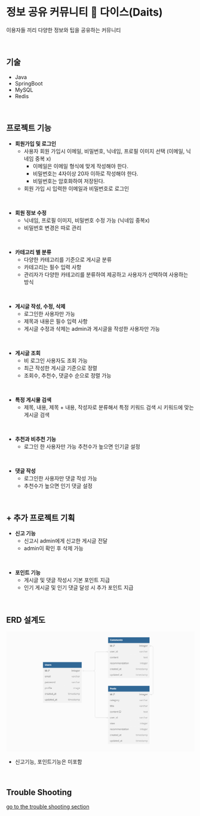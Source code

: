 # 정보 공유 커뮤니티 :game_die: 다이스(Daits)
이용자들 끼리 다양한 정보와 팁을 공유하는 커뮤니티

<br>

## 기술
- Java
- SpringBoot
- MySQL
- Redis

<br>

## 프로젝트 기능
- **회원가입 및 로그인**
  - 사용자 회원 가입시 이메일, 비밀번호, 닉네임, 프로필 이미지 선택 (이메일, 닉네임 중복 x)
    - 이메일은 이메일 형식에 맞게 작성해야 한다.
    - 비밀번호는 4자이상 20자 이하로 작성해야 한다.
    - 비밀번호는 암호화하여 저장된다.
  - 회원 가입 시 입력한 이메일과 비밀번호로 로그인

<br>

- **회원 정보 수정**
  - 닉네임, 프로필 이미지, 비밀번호 수정 가능 (닉네임 중복x)
  - 비밀번호 변경은 따로 관리

<br>

- **카테고리 별 분류**
  - 다양한 카테고리를 기준으로 게시글 분류
  - 카테고리는 필수 입력 사항
  - 관리자가 다양한 카테고리를 분류하여 제공하고 사용자가 선택하여 사용하는 방식

<br>

- **게시글 작성, 수정, 삭제**
  - 로그인한 사용자만 가능
  - 제목과 내용은 필수 입력 사항
  - 게시글 수정과 삭제는 admin과 게시글을 작성한 사용자만 가능

<br>

- **게시글 조회**
  - 비 로그인 사용자도 조회 가능
  - 최근 작성한 게시글 기준으로 정렬
  - 조회수, 추천수, 댓글수 순으로 정렬 가능

<br>

- **특정 게시물 검색**
  - 제목, 내용, 제목 + 내용, 작성자로 분류해서 특정 키워드 검색 시 키워드에 맞는 게시글 검색

<br>

- **추천과 비추천 기능**
  - 로그인 한 사용자만 가능 추천수가 높으면 인기글 설정

<br>

- **댓글 작성**
  - 로그인한 사용자만 댓글 작성 가능
  - 추천수가 높으면 인기 댓글 설정

<br>

## + 추가 프로젝트 기획
- **신고 기능**
  - 신고시 admin에게 신고한 게시글 전달
  - admin이 확인 후 삭제 가능

<br>

- **포인트 기능**
  - 게시글 및 댓글 작성시 기본 포인트 지급
  - 인기 게시글 및 인기 댓글 달성 시 추가 포인트 지급

<br>

## ERD 설계도
![ERD](/ERD.png)

- 신고기능, 포인트기능은 미포함

<br>

## Trouble Shooting
[go to the trouble shooting section](/TROUBLE_SHOOTING.md)

